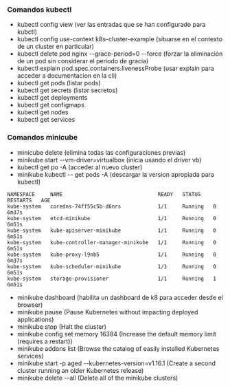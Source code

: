 ### Comandos kubectl

- kubectl config view (ver las entradas que se han configurado para kubctl)
- kubectl config use-context k8s-cluster-example (situarse en el contexto de un cluster en particular)
- kubectl delete pod nginx --grace-period=0 --force (forzar la eliminación de un pod sin considerar el periodo de gracia)
- kubectl explain pod.spec.containers.livenessProbe (usar explain para acceder a documentacion en la cli)
- kubectl get pods (listar pods)
- kubectl get secrets (listar secretos)
- kubectl get deployments
- kubectl get configmaps
- kubectl get nodes
- kubectl get services

### Comandos minicube
- minicube delete (elimina todas las configuraciones previas)
- minikube start --vm-driver=virtualbox (inicia usando el driver vb)
- kubectl get po -A (acceder al nuevo cluster)
- minikube kubectl -- get pods -A (descargar la version apropiada para kubectl)

```
NAMESPACE     NAME                               READY   STATUS    RESTARTS   AGE
kube-system   coredns-74ff55c5b-d6nrs            1/1     Running   0          6m37s
kube-system   etcd-minikube                      1/1     Running   0          6m51s
kube-system   kube-apiserver-minikube            1/1     Running   0          6m51s
kube-system   kube-controller-manager-minikube   1/1     Running   0          6m51s
kube-system   kube-proxy-l9nb5                   1/1     Running   0          6m37s
kube-system   kube-scheduler-minikube            1/1     Running   0          6m51s
kube-system   storage-provisioner                1/1     Running   1          6m51s
```
- minikube dashboard (habilita un dashboard de k8 para acceder desde el browser)
- minikube pause (Pause Kubernetes without impacting deployed applications)
- minikube stop (Halt the cluster)
- minikube config set memory 16384 (Increase the default memory limit (requires a restart))
- minikube addons list (Browse the catalog of easily installed Kubernetes services)
- minikube start -p aged --kubernetes-version=v1.16.1 (Create a second cluster running an older Kubernetes release)
- minikube delete --all (Delete all of the minikube clusters)
